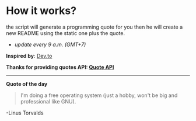 # How it works?

the script will generate a programming quote for you then he will create a new README using the static one plus the quote.
- *update every 9 a.m. (GMT+7)*

**Inspired by**: [Dev.to](https://dev.to/elkhatibomar/generate-programming-quotes-in-readme-every-day-2g56 "Dev.to")

**Thanks for providing quotes API: [Quote API](https://github.com/skolakoda/programming-quotes-api "Quote API")**

***

**Quote of the day**
> I'm doing a free operating system (just a hobby, won't be big and professional like GNU).

-Linus Torvalds